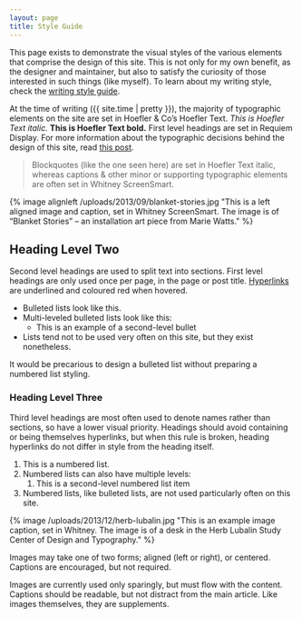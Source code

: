 ```yaml
---
layout: page
title: Style Guide
---
```


This page exists to demonstrate the visual styles of the various elements that comprise the design of this site. This is not only for my own benefit, as the designer and maintainer, but also to satisfy the curiosity of those interested in such things (like myself). To learn about my writing style, check the [writing style guide](/styleguide/writing).

At the time of writing ({{ site.time | pretty }}), the majority of typographic elements on the site are set in H<span class="caps">oefler</span> &amp; C<span class="caps">o</span>&rsquo;s Hoefler Text. *This is Hoefler Text italic.* **This is Hoefler Text bold.** First level headings are set in Requiem Display. For more information about the typographic decisions behind the design of this site, read [this post](/2013/10/17/read-all-about-it/).

> Blockquotes (like the one seen here) are set in Hoefler Text italic, whereas captions & other minor or supporting typographic elements are often set in Whitney ScreenSmart.

{% image alignleft /uploads/2013/09/blanket-stories.jpg "This is a left aligned image and caption, set in Whitney ScreenSmart. The image is of “Blanket Stories” – an installation art piece from Marie Watts." %}

## Heading Level Two

Second level headings are used to split text into sections. First level headings are only used once per page, in the page or post title. [Hyperlinks](/styleguide) are underlined and coloured red when hovered.

- Bulleted lists look like this.
- Multi-leveled bulleted lists look like this:
	- This is an example of a second-level bullet
- Lists tend not to be used very often on this site, but they exist nonetheless.

It would be precarious to design a bulleted list without preparing a numbered list styling.

### Heading Level Three
Third level headings are most often used to denote names rather than sections, so have a lower visual priority. Headings should avoid containing or being themselves hyperlinks, but when this rule is broken, heading hyperlinks do not differ in style from the heading itself.

1. This is a numbered list.
2. Numbered lists can also have multiple levels:
	1. This is a second-level numbered list item
3. Numbered lists, like bulleted lists, are not used particularly often on this site.

{% image /uploads/2013/12/herb-lubalin.jpg "This is an example image caption, set in Whitney. The image is of a desk in the Herb Lubalin Study Center of Design and Typography." %}

Images may take one of two forms; aligned (left or right), or centered. Captions are encouraged, but not required.

Images are currently used only sparingly, but must flow with the content. Captions should be readable, but not distract from the main article. Like images themselves, they are supplements.
